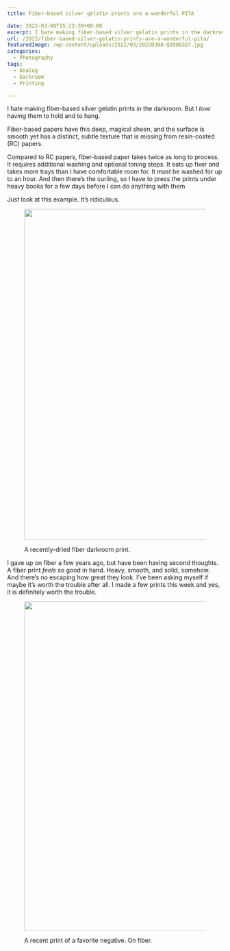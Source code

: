 ```yaml
---
title: Fiber-based silver gelatin prints are a wonderful PITA

date: 2022-03-08T15:23:39+00:00
excerpt: I hate making fiber-based silver gelatin prints in the darkroom. But I love having them to hold and to hang.
url: /2022/fiber-based-silver-gelatin-prints-are-a-wonderful-pita/
featuredImage: /wp-content/uploads/2022/03/20220308-Q1000387.jpg
categories:
  - Photography
tags:
  - Analog
  - Darkroom
  - Printing

---
```

I hate making fiber-based silver gelatin prints in the darkroom. But I _love_ having them to hold and to hang.

Fiber-based papers have this deep, magical sheen, and the surface is smooth yet has a distinct, subtle texture that is missing from resin-coated (RC) papers.

Compared to RC papers, fiber-based paper takes twice as long to process. It requires additional washing and optional toning steps. It eats up fixer and takes more trays than I have comfortable room for. It must be washed for up to an hour. And then there&#8217;s the curling, so I have to press the prints under heavy books for a few days before I can do anything with them

Just look at this example. It&#8217;s ridiculous.<figure class="wp-block-image size-large">

<img loading="lazy" width="1024" height="772" src="/img/2022/03/IMG_0870-1024x772.jpeg" alt=""  /><figcaption>A recently-dried fiber darkroom print.</figcaption></figure> 

I gave up on fiber a few years ago, but have been having second thoughts. A fiber print _feels_ so good in hand. Heavy, smooth, and solid, somehow. And there&#8217;s no escaping how great they look. I&#8217;ve been asking myself if maybe it&#8217;s worth the trouble after all. I made a few prints this week and yes, it is definitely worth the trouble.<figure class="wp-block-image size-large">

<img loading="lazy" width="1024" height="768" src="/img/2022/03/IMG_0872-1024x768.jpeg" alt=""  /><figcaption>A recent print of a favorite negative. On fiber.</figcaption></figure>